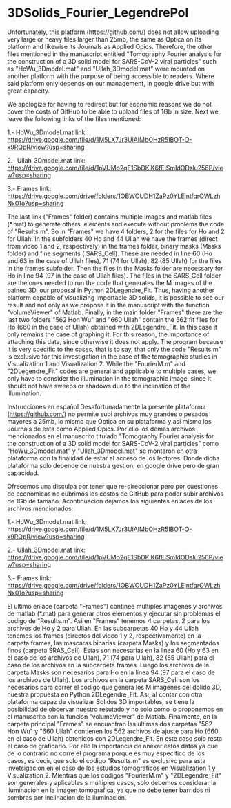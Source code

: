 # 3DSolids_Fourier_LegendrePol

Unfortunately, this platform (https://github.com/) does not allow uploading very large or heavy files larger 
than 25mb, the same as Optica on its platform and likewise its Journals as Applied Opics. Therefore, the other 
files mentioned in the manuscript entitled "Tomography Fourier analysis for the construction of a 3D solid 
model for SARS-CoV-2 viral particles" such as "HoWu_3Dmodel.mat" and "Ullah_3Dmodel.mat" were mounted on 
another platform with the purpose of being accessible to readers. Where said platform only depends on our 
management, in google drive but with great capacity.

We apologize for having to redirect but for economic reasons we do not cover the costs of GitHub to be
able to upload files of 1Gb in size. Next we leave the following links of the files mentioned:

1.- HoWu_3Dmodel.mat   link: https://drive.google.com/file/d/1M5LX7Jr3UiAIMbOHzR5IBOT-Q-x9RQpR/view?usp=sharing

2.- Ullah_3Dmodel.mat  link: https://drive.google.com/file/d/1pVUMo2qE1SbDKlK6fEISmIdODslu256P/view?usp=sharing

3.- Frames             link: https://drive.google.com/drive/folders/1OBWOUDH1ZaPz0YLEjntfqrOWLzhNx01o?usp=sharing

The last link ("Frames" folder) contains multiple images and matlab files (*.mat) to generate others.
elements and execute without problems the code of "Results.m". So in "Frames" we have 4 folders, 2 for the
files for Ho and 2 for Ullah. In the subfolders 40 Ho and 44 Ullah we have the frames (direct from video 1 and 2,
respectively) in the frames folder, binary masks (Masks folder) and fine segments (
SARS_Cell). These are needed in line 60 (Ho and 63 in the case of Ullah files), 71 (74 for Ullah),
82 (85 Ullah) for the files in the frames subfolder. Then the files in the Masks folder are
necessary for Ho in line 94 (97 in the case of Ullah files).
The files in the SARS_Cell folder are the ones needed to run the code that generates the M images of the
pained 3D, our proposal in Python 2DLegendre_Fit. Thus, having another platform capable of visualizing
Importable 3D solids, it is possible to see our result and not only as we propose it in the
manuscript with the function "volumeViewer" of Matlab.
Finally, in the main folder "Frames" there are the last two folders "562 Hon Wu" and "660 Ullah"
contain the 562 fit files for Ho (660 in the case of Ullah) obtained with 2DLegendre_Fit. In this case
it only remains the case of graphing it. For this reason, the importance of attaching this data, since otherwise
it does not apply. The program because it is very specific to the cases, that is to say, that only the code 
"Results.m" is exclusive for this investigation in the case of the tomographic studies in Visualization 1 and 
Visualization 2. While the "FourierM.m" and "2DLegendre_Fit" codes are general and applicable to multiple cases, 
we only have to consider the illumination in the tomographic image, since it should not have sweeps or shadows 
due to the inclination of the illumination.


Instrucciones en español
Desafortunadamente la presente plataforma (https://github.com/) no permite subi archivos muy grandes o pesados
mayores a 25mb, lo mismo que Optica en su plataforma y asi mismo los Journals de esta como Applied Opics. Por
ello los demas archivos mencionados en el manuscrito titulado "Tomography Fourier analysis for the construction 
of a 3D solid model for SARS-CoV-2 viral particles" como "HoWu_3Dmodel.mat" y "Ullah_3Dmodel.mat" se montaron 
en otra plataforma con la finalidad de estar al acceso de los lectores. Donde dicha plataforma solo depende de 
nuestra gestion, en google drive pero de gran capacidad. 

Ofrecemos una disculpa por tener que re-direccionar pero por cuestiones de economicas no cubrimos los costos de
GitHub para poder subir archivos de 1Gb de tamaño. Acontinuacion dejamos los siguientes enlaces de los archivos
mencionados:

1.- HoWu_3Dmodel.mat   link: https://drive.google.com/file/d/1M5LX7Jr3UiAIMbOHzR5IBOT-Q-x9RQpR/view?usp=sharing

2.- Ullah_3Dmodel.mat  link: https://drive.google.com/file/d/1pVUMo2qE1SbDKlK6fEISmIdODslu256P/view?usp=sharing

3.- Frames             link: https://drive.google.com/drive/folders/1OBWOUDH1ZaPz0YLEjntfqrOWLzhNx01o?usp=sharing


El ultimo enlace (carpeta "Frames") continee multiples imagenes y archivos de matlab (*.mat) para generar otros 
elementos y ejecutar sin problemas el codigo de "Results.m". Asi en "Frames" tenemos 4 carpetas, 2 para los 
archivos de Ho y 2 para Ullah. En las subcarpetas 40 Ho y 44 Ullah tenemos los frames (directos del video 1 y 2, 
respectivamente) en la carpeta frames, las mascaras binarias (carpeta Masks) y los segmentados finos (carpeta 
SRAS_Cell). Estas son necesarias en la linea 60 (Ho y 63 en el caso de los archivos de Ullah), 71 (74 para Ullah),
82 (85 Ullah) para el caso de los archivos en la subcarpeta frames. Luego los archivos de la carpeta Masks son 
necesarios para Ho en la linea 94 (97 para el caso de los archivos de Ullah).
Los archivos en la carpeta SARS_Cell son los necesarios para correr el codigo que genera los M imagenes del 
dolido 3D, nuestra propuesta en Python 2DLegendre_Fit. Asi, al contar con otra plataforma capaz de visualizar 
Solidos 3D importables, se tiene la posibilidad de obcervar nuestro resutado y no solo como lo proponemos en el 
manuscrito con la funcion "volumeViewer" de Matlab.
Finalmente, en la carpeta principal "Frames" se encuantran las ultimas dos carpetas "562 Hon Wu" y "660 Ullah" 
contienen los 562 archivos de ajuste para Ho (660 en el caso de Ullah) obtenidos con 2DLegendre_Fit. En este caso
solo resta el caso de graficarlo. Por ello la importancia de anexar estos datos ya que de lo contrario no corre 
el programa porque es muy especifico de los casos, es decir, que solo el codigo "Results.m" es exclusivo para 
esta invetsigacion en el caso de los estudios tomograficos en Visualization 1 y Visualization 2. Mientras que los 
codigos "FourierM.m" y "2DLegendre_Fit" son generales y aplicables s multiples casos, solo debemos considerar la
iluminacion en la imagen tomografica, ya que no debe tener barridos ni sombras por inclinacion de la iluminacion. 


